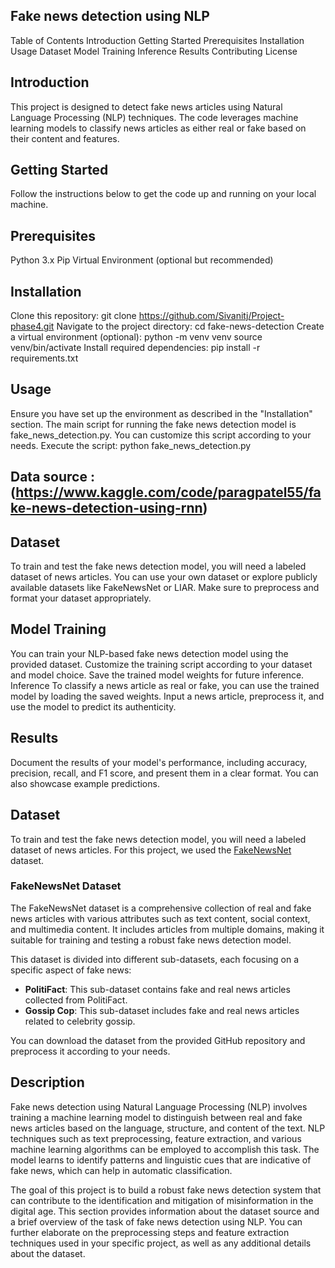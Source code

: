 ## Fake news detection using NLP
Table of Contents
Introduction
Getting Started
Prerequisites
Installation
Usage
Dataset
Model Training
Inference
Results
Contributing
License
## Introduction
This project is designed to detect fake news articles using Natural Language Processing (NLP) techniques. The code leverages machine learning models to classify news articles as either real or fake based on their content and features.

## Getting Started
Follow the instructions below to get the code up and running on your local machine.

## Prerequisites
Python 3.x
Pip
Virtual Environment (optional but recommended)
## Installation
Clone this repository:
git clone <https://github.com/Sivanitj/Project-phase4.git>
Navigate to the project directory:
cd fake-news-detection
Create a virtual environment (optional):
python -m venv venv
source venv/bin/activate
Install required dependencies:
pip install -r requirements.txt
## Usage
Ensure you have set up the environment as described in the "Installation" section.
The main script for running the fake news detection model is fake_news_detection.py. You can customize this script according to your needs.
Execute the script:
python fake_news_detection.py
## Data source :(https://www.kaggle.com/code/paragpatel55/fake-news-detection-using-rnn) 
## Dataset
To train and test the fake news detection model, you will need a labeled dataset of news articles. You can use your own dataset or explore publicly available datasets like FakeNewsNet or LIAR. Make sure to preprocess and format your dataset appropriately.

## Model Training
You can train your NLP-based fake news detection model using the provided dataset. Customize the training script according to your dataset and model choice.
Save the trained model weights for future inference.
Inference
To classify a news article as real or fake, you can use the trained model by loading the saved weights.
Input a news article, preprocess it, and use the model to predict its authenticity.
## Results
Document the results of your model's performance, including accuracy, precision, recall, and F1 score, and present them in a clear format. You can also showcase example predictions. 

## Dataset
To train and test the fake news detection model, you will need a labeled dataset of news articles. For this project, we used the [FakeNewsNet](https://github.com/Sivanitj/Project-phase4.git) dataset. 

### FakeNewsNet Dataset
The FakeNewsNet dataset is a comprehensive collection of real and fake news articles with various attributes such as text content, social context, and multimedia content. It includes articles from multiple domains, making it suitable for training and testing a robust fake news detection model.

This dataset is divided into different sub-datasets, each focusing on a specific aspect of fake news:

- **PolitiFact**: This sub-dataset contains fake and real news articles collected from PolitiFact.
- **Gossip Cop**: This sub-dataset includes fake and real news articles related to celebrity gossip.

You can download the dataset from the provided GitHub repository and preprocess it according to your needs.

## Description
Fake news detection using Natural Language Processing (NLP) involves training a machine learning model to distinguish between real and fake news articles based on the language, structure, and content of the text. NLP techniques such as text preprocessing, feature extraction, and various machine learning algorithms can be employed to accomplish this task. The model learns to identify patterns and linguistic cues that are indicative of fake news, which can help in automatic classification.

The goal of this project is to build a robust fake news detection system that can contribute to the identification and mitigation of misinformation in the digital age.
This section provides information about the dataset source and a brief overview of the task of fake news detection using NLP. You can further elaborate on the preprocessing steps and feature extraction techniques used in your specific project, as well as any additional details about the dataset.

